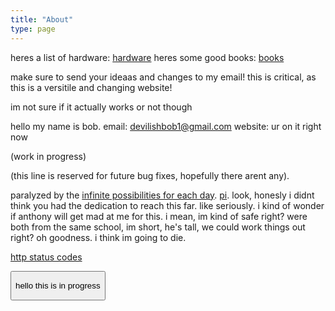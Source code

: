 ```yaml
---
title: "About"
type: page
---
```

heres a list of hardware: [hardware](hardware)
heres some good books: [books](books)

make sure to send your ideaas and changes to my email! this is critical, as this is a versitile and changing website!

im not sure if it actually works or not though

hello my name is bob.
email: devilishbob1@gmail.com
website: ur on it right now

(work in progress)

(this line is reserved for future bug fixes, hopefully there arent any).

paralyzed by the [infinite possibilities for each day](https://xkcd.com/137/). [pi](https://tauday.com). look, honesly i didnt think you had the dedication to reach this far. like seriously. i kind of wonder if anthony will get mad at me for this. i mean, im kind of safe right? were both from the same school, im short, he's tall, we could work things out right? oh goodness. i think im going to die.
  
[http status codes](http-codes/)

<script>


  function color() {
      var html = document.getElementsByTagName("html")[0];

      hex = '#' \
       + (Math.round(Math.random()*255)).toString(16) \
       + (Math.round(Math.random()*255)).toString(16) \
       + (Math.round(Math.random()*255)).toString(16)

      html.setAttribute("style", 'background-color: ' + hex);
  }
</script>

<button onclick="color()">
  <p>
  hello this is in progress
  </p>
</button>
